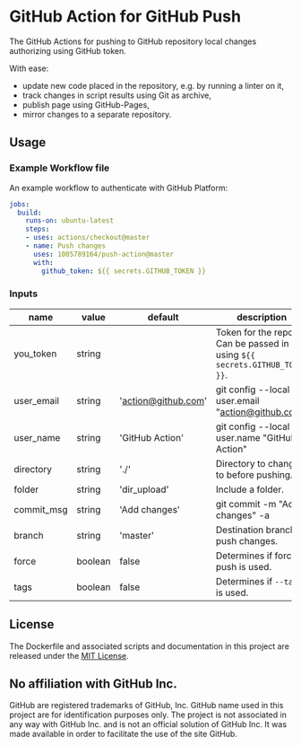# GitHub Action for GitHub Push

The GitHub Actions for pushing to GitHub repository local changes authorizing using GitHub token.

With ease:
- update new code placed in the repository, e.g. by running a linter on it,
- track changes in script results using Git as archive,
- publish page using GitHub-Pages,
- mirror changes to a separate repository.

## Usage

### Example Workflow file

An example workflow to authenticate with GitHub Platform:

```yaml
jobs:
  build:
    runs-on: ubuntu-latest
    steps:
    - uses: actions/checkout@master
    - name: Push changes
      uses: 1005789164/push-action@master
      with:
        github_token: ${{ secrets.GITHUB_TOKEN }}
```

### Inputs

| name | value | default | description |
| ---- | ----- | ------- | ----------- |
| you_token | string | | Token for the repo. Can be passed in using `${{ secrets.GITHUB_TOKEN }}`. |
| user_email | string | 'action@github.com' | git config --local user.email "action@github.com" |
| user_name | string | 'GitHub Action' | git config --local user.name "GitHub Action" |
| directory | string | './' | Directory to change to before pushing. |
| folder | string | 'dir_upload' | Include a folder. |
| commit_msg | string | 'Add changes' | git commit -m "Add changes" -a |
| branch | string | 'master' | Destination branch to push changes. |
| force | boolean | false | Determines if force push is used. |
| tags | boolean | false | Determines if `--tags` is used. |

## License

The Dockerfile and associated scripts and documentation in this project are released under the [MIT License](LICENSE).

## No affiliation with GitHub Inc.

GitHub are registered trademarks of GitHub, Inc. GitHub name used in this project are for identification purposes only. The project is not associated in any way with GitHub Inc. and is not an official solution of GitHub Inc. It was made available in order to facilitate the use of the site GitHub.
